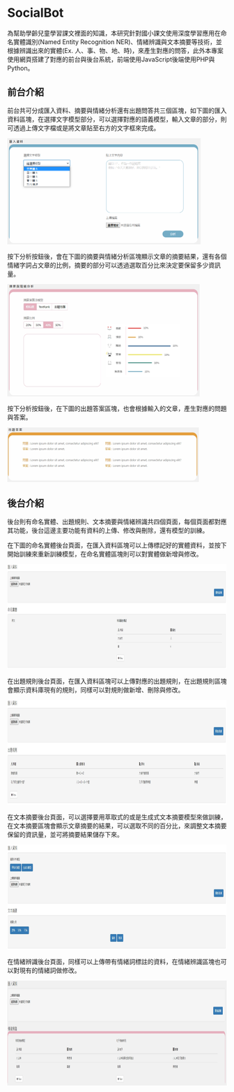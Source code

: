 # SocialBot

為幫助學齡兒童學習課文裡面的知識，本研究針對國小課文使用深度學習應用在命名實體識別(Named Entity Recognition NER)、情緒辨識與文本摘要等技術，並根據辨識出來的實體(Ex. 人、事、物、地、時)，來產生對應的問答，此外本專案使用網頁搭建了對應的前台與後台系統，前端使用JavaScript後端使用PHP與Python。

## 前台介紹
前台共可分成匯入資料、摘要與情緒分析還有出題問答共三個區塊，如下圖的匯入資料區塊，在選擇文字模型部分，可以選擇對應的語義模型，輸入文章的部分，則可透過上傳文字檔或是將文章貼至右方的文字框來完成。

<img width="444" height="243" src="/img/前台_匯入資料.png">

按下分析按鈕後，會在下圖的摘要與情緒分析區塊顯示文章的摘要結果，還有各個情緒字詞占文章的比例，摘要的部分可以透過選取百分比來決定要保留多少資訊量。

<img width="442" height="257" src="/img/前台_摘要與情緒分析.jpg">

按下分析按鈕後，在下圖的出題答案區塊，也會根據輸入的文章，產生對應的問題與答案。

<img width="440" height="125" src="/img/前台_出題答案.jpg">

## 後台介紹
後台則有命名實體、出題規則、文本摘要與情緒辨識共四個頁面，每個頁面都對應其功能，後台這邊主要功能有資料的上傳、修改與刪除，還有模型的訓練。

在下圖的命名實體後台頁面，在匯入資料區塊可以上傳標記好的實體資料，並按下開始訓練來重新訓練模型，在命名實體區塊則可以對實體做新增與修改。

<img width="965" height="240" src="/img/後台_命名實體.jpg">

在出題規則後台頁面，在匯入資料區塊可以上傳對應的出題規則，在出題規則區塊會顯示資料庫現有的規則，同樣可以對規則做新增、刪除與修改。

<img width="945" height="240" src="/img/後台_出題規則.jpg">

在文本摘要後台頁面，可以選擇要用萃取式的或是生成式文本摘要模型來做訓練，在文本摘要區塊會顯示文章摘要的結果，可以選取不同的百分比，來調整文本摘要保留的資訊量，並可將摘要結果儲存下來。

<img width="945" height="240" src="/img/後台_文本摘要.jpg">

在情緒辨識後台頁面，同樣可以上傳帶有情緒詞標註的資料，在情緒辨識區塊也可以對現有的情緒詞做修改。

<img width="945" height="240" src="/img/後台_情緒辨識.jpg">
